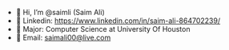 - 👋 Hi, I’m @saimli (Saim Ali)
- 👀 Linkedin: https://www.linkedin.com/in/saim-ali-864702239/
- 🌱 Major: Computer Science at University Of Houston
- 💞️ Email: saimali00@live.com

